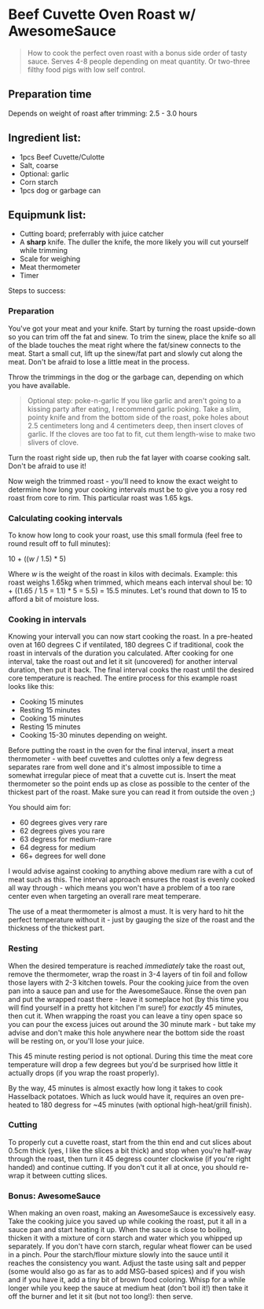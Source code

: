 # Beef Cuvette Oven Roast w/ AwesomeSauce

> How to cook the perfect oven roast with a bonus side order of tasty sauce. Serves 4-8 people depending on meat
> quantity. Or two-three filthy food pigs with low self control.

## Preparation time

Depends on weight of roast after trimming: 2.5 - 3.0 hours

## Ingredient list:

* 1pcs Beef Cuvette/Culotte
* Salt, coarse
* Optional: garlic
* Corn starch
* 1pcs dog or garbage can

## Equipmunk list:

* Cutting board; preferrably with juice catcher
* A __sharp__ knife. The duller the knife, the more likely you will cut yourself while trimming
* Scale for weighing
* Meat thermometer
* Timer

Steps to success:

### Preparation

You've got your meat and your knife. Start by turning the roast upside-down so you can trim off the fat and sinew.
To trim the sinew, place the knife so all of the blade touches the meat right where the fat/sinew connects to the
meat. Start a small cut, lift up the sinew/fat part and slowly cut along the meat. Don't be afraid to lose a little
meat in the process.

Throw the trimmings in the dog or the garbage can, depending on which you have available.

> Optional step: poke-n-garlic
> If you like garlic and aren't going to a kissing party after eating, I recommend garlic poking. Take a slim,
> pointy knife and from the bottom side of the roast, poke holes about 2.5 centimeters long and 4 centimeters deep,
> then insert cloves of garlic. If the cloves are too fat to fit, cut them length-wise to make two slivers of clove.

Turn the roast right side up, then rub the fat layer with coarse cooking salt. Don't be afraid to use it!

Now weigh the trimmed roast - you'll need to know the exact weight to determine how long your cooking intervals
must be to give you a rosy red roast from core to rim. This particular roast was 1.65 kgs.

### Calculating cooking intervals

To know how long to cook your roast, use this small formula (feel free to round result off to full minutes):

  10 + ((_w_ / 1.5) * 5)

Where _w_ is the weight of the roast in kilos with decimals. Example: this roast weighs 1.65kg when trimmed, which
means each interval shoul be: 10 + ((1.65 / 1.5 = 1.1) * 5 = 5.5) = 15.5 minutes. Let's round that down to 15 to
afford a bit of moisture loss.

### Cooking in intervals

Knowing your intervall you can now start cooking the roast. In a pre-heated oven at 160 degrees C if ventilated,
180 degrees C if traditional, cook the roast in intervals of the duration you calculated. After cooking for one
interval, take the roast out and let it sit (uncovered) for another interval duration, then put it back. The final
interval cooks the roast until the desired core temperature is reached. The entire process for this example roast
looks like this:

* Cooking 15 minutes
* Resting 15 minutes
* Cooking 15 minutes
* Resting 15 minutes
* Cooking 15-30 minutes depending on weight.

Before putting the roast in the oven for the final interval, insert a meat thermometer - with beef cuvettes and
culottes only a few degress separates rare from well done and it's almost impossible to time a somewhat irregular
piece of meat that a cuvette cut is. Insert the meat thermometer so the point ends up as close as possible to the
center of the thickest part of the roast. Make sure you can read it from outside the oven ;)

You should aim for:

* 60 degrees gives very rare 
* 62 degrees gives you rare
* 63 degress for medium-rare
* 64 degress for medium
* 66+ degrees for well done

I would advise against cooking to anything above medium rare with a cut of meat such as this. The interval approach
ensures the roast is evenly cooked all way through - which means you won't have a problem of a too rare center even
when targeting an overall rare meat temperare.

The use of a meat thermometer is almost a must. It is very hard to hit the perfect temperature without it - just by
gauging the size of the roast and the thickness of the thickest part.

### Resting

When the desired temperature is reached *immediately* take the roast out, remove the thermometer, wrap the roast in
3-4 layers of tin foil and follow those layers with 2-3 kitchen towels. Pour the cooking juice from the oven pan
into a sauce pan and use for the AwesomeSauce. Rinse the oven pan and put the wrapped roast there - leave it
someplace hot (by this time you will find yourself in a pretty hot kitchen I'm sure!) for *exactly* 45 minutes,
then cut it. When wrapping the roast you can leave a tiny open space so you can pour the excess juices out around
the 30 minute mark - but take my advise and don't make this hole anywhere near the bottom side the roast will be
resting on, or you'll lose your juice.

This 45 minute resting period is not optional. During this time the meat core temperature will drop a few degrees
but you'd be surprised how little it actually drops (if you wrap the roast properly).

By the way, 45 minutes is almost exactly how long it takes to cook Hasselback potatoes. Which as luck would have it,
requires an oven pre-heated to 180 degress for ~45 minutes (with optional high-heat/grill finish).

### Cutting

To properly cut a cuvette roast, start from the thin end and cut slices about 0.5cm thick (yes, I like the slices
a bit thick) and stop when you're half-way through the roast, then turn it 45 degress counter clockwise (if you're
right handed) and continue cutting. If you don't cut it all at once, you should re-wrap it between cutting slices.

### Bonus: AwesomeSauce

When making an oven roast, making an AwesomeSauce is excessively easy. Take the cooking juice you saved up while
cooking the roast, put it all in a sauce pan and start heating it up. When the sauce is close to boiling, thicken
it with a mixture of corn starch and water which you whipped up separately. If you don't have corn starch, regular
wheat flower can be used in a pinch. Pour the starch/flour mixture slowly into the sauce until it reaches the
consistency you want. Adjust the taste using salt and pepper (some would also go as far as to add MSG-based spices)
and if you wish and if you have it, add a tiny bit of brown food coloring. Whisp for a while longer while you keep
the sauce at medium heat (don't boil it!) then take it off the burner and let it sit (but not too long!): then serve.
